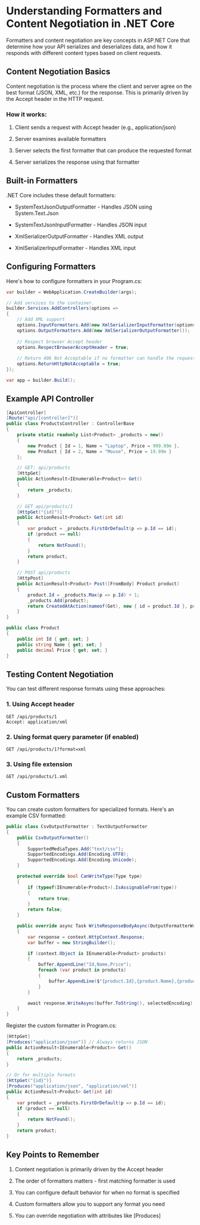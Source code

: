 Understanding Formatters and Content Negotiation in .NET Core
=============================================================

Formatters and content negotiation are key concepts in ASP.NET Core that determine how your API serializes and deserializes data, and how it responds with different content types based on client requests.

Content Negotiation Basics
--------------------------

Content negotiation is the process where the client and server agree on the best format (JSON, XML, etc.) for the response. This is primarily driven by the Accept header in the HTTP request.

### How it works:

1.  Client sends a request with Accept header (e.g., application/json)
    
2.  Server examines available formatters
    
3.  Server selects the first formatter that can produce the requested format
    
4.  Server serializes the response using that formatter
    

Built-in Formatters
-------------------

.NET Core includes these default formatters:

*   SystemTextJsonOutputFormatter - Handles JSON using System.Text.Json
    
*   SystemTextJsonInputFormatter - Handles JSON input
    
*   XmlSerializerOutputFormatter - Handles XML output
    
*   XmlSerializerInputFormatter - Handles XML input
    

Configuring Formatters
----------------------

Here's how to configure formatters in your Program.cs:

```csharp
var builder = WebApplication.CreateBuilder(args);

// Add services to the container.
builder.Services.AddControllers(options =>
{
    // Add XML support
    options.InputFormatters.Add(new XmlSerializerInputFormatter(options));
    options.OutputFormatters.Add(new XmlSerializerOutputFormatter());
    
    // Respect browser Accept header
    options.RespectBrowserAcceptHeader = true;
    
    // Return 406 Not Acceptable if no formatter can handle the request
    options.ReturnHttpNotAcceptable = true;
});

var app = builder.Build();
```

Example API Controller
----------------------

```csharp
[ApiController]
[Route("api/[controller]")]
public class ProductsController : ControllerBase
{
    private static readonly List<Product> _products = new()
    {
        new Product { Id = 1, Name = "Laptop", Price = 999.99m },
        new Product { Id = 2, Name = "Mouse", Price = 19.99m }
    };

    // GET: api/products
    [HttpGet]
    public ActionResult<IEnumerable<Product>> Get()
    {
        return _products;
    }

    // GET api/products/1
    [HttpGet("{id}")]
    public ActionResult<Product> Get(int id)
    {
        var product = _products.FirstOrDefault(p => p.Id == id);
        if (product == null)
        {
            return NotFound();
        }
        return product;
    }

    // POST api/products
    [HttpPost]
    public ActionResult<Product> Post([FromBody] Product product)
    {
        product.Id = _products.Max(p => p.Id) + 1;
        _products.Add(product);
        return CreatedAtAction(nameof(Get), new { id = product.Id }, product);
    }
}

public class Product
{
    public int Id { get; set; }
    public string Name { get; set; }
    public decimal Price { get; set; }
}
```
Testing Content Negotiation
---------------------------

You can test different response formats using these approaches:

### 1\. Using Accept header

```http
GET /api/products/1
Accept: application/xml
```

### 2\. Using format query parameter (if enabled)

```http
GET /api/products/1?format=xml
```
### 3\. Using file extension

```http
GET /api/products/1.xml
```
Custom Formatters
-----------------

You can create custom formatters for specialized formats. Here's an example CSV formatted:

```csharp
public class CsvOutputFormatter : TextOutputFormatter
{
    public CsvOutputFormatter()
    {
        SupportedMediaTypes.Add("text/csv");
        SupportedEncodings.Add(Encoding.UTF8);
        SupportedEncodings.Add(Encoding.Unicode);
    }

    protected override bool CanWriteType(Type type)
    {
        if (typeof(IEnumerable<Product>).IsAssignableFrom(type))
        {
            return true;
        }
        return false;
    }

    public override async Task WriteResponseBodyAsync(OutputFormatterWriteContext context, Encoding selectedEncoding)
    {
        var response = context.HttpContext.Response;
        var buffer = new StringBuilder();

        if (context.Object is IEnumerable<Product> products)
        {
            buffer.AppendLine("Id,Name,Price");
            foreach (var product in products)
            {
                buffer.AppendLine($"{product.Id},{product.Name},{product.Price}");
            }
        }

        await response.WriteAsync(buffer.ToString(), selectedEncoding);
    }
}
```

Register the custom formatter in Program.cs:

```csharp
[HttpGet]
[Produces("application/json")] // Always returns JSON
public ActionResult<IEnumerable<Product>> Get()
{
    return _products;
}

// Or for multiple formats
[HttpGet("{id}")]
[Produces("application/json", "application/xml")]
public ActionResult<Product> Get(int id)
{
    var product = _products.FirstOrDefault(p => p.Id == id);
    if (product == null)
    {
        return NotFound();
    }
    return product;
}
```

Key Points to Remember
----------------------

1.  Content negotiation is primarily driven by the Accept header
    
2.  The order of formatters matters - first matching formatter is used
    
3.  You can configure default behavior for when no format is specified
    
4.  Custom formatters allow you to support any format you need
    
5.  You can override negotiation with attributes like \[Produces\]
